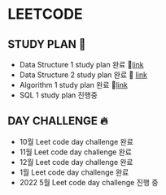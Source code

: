 # LEETCODE
## STUDY PLAN :book:
- Data Structure 1 study plan 완료 :link:[link](https://github.com/Roha-Lee/Algorithm-Study/tree/master/LeetCode/DataStructure_I)
- Data Structure 2 study plan 완료 :link: [link](https://github.com/Roha-Lee/Algorithm-Study/tree/master/LeetCode/DataStructure_II)
- Algorithm 1 study plan 완료 :link:[link](https://github.com/Roha-Lee/Algorithm-Study/tree/master/LeetCode/Algorithm_I) 
- SQL 1 study plan 진행중
## DAY CHALLENGE :fire:
- 10월 Leet code day challenge 완료
- 11월 Leet code day challenge 완료
- 12월 Leet code day challenge 완료
- 1월 Leet code day challenge 완료 
- 2022 5월 Leet code day challenge 진행 중 
